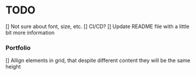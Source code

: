 # TODO 

[] Not sure about font, size, etc.
[] CI/CD?
[] Update README file with a little bit more information

### Portfolio
[] Allign elements in grid, that despite different content they will be the same height